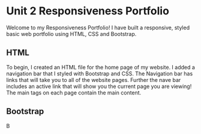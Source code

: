 # Unit 2 Responsiveness Portfolio

Welcome to my Responsiveness Portfolio! I have built a responsive, styled basic web portfolio using HTML, CSS and Bootstrap. 

## HTML 
To begin, I created an HTML file for the home page of my website. I added a navigation bar that I styled with Bootstrap and CSS. The Navigation bar has links that will take you to all of the website pages. Further the nave bar includes an active link that will show you the current page you are viewing! The main tags on each page contain the main content. 

## Bootstrap
B
